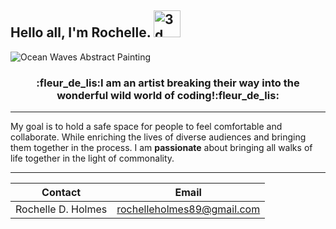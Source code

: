 ## Hello all, I'm Rochelle. <img src="https://media.giphy.com/media/LkrUe3pnMP9kFbaLNC/giphy.gif" alt="3d Merkaba Spinning" width="43" height="43">

![Ocean Waves Abstract Painting](waves.jpg)

<div align="center"><h3>:fleur_de_lis:I am an artist breaking their way into the wonderful wild world of coding!:fleur_de_lis:</h3></div>

---
My goal is to hold a safe space for people to feel comfortable and collaborate. While enriching the lives of diverse audiences and bringing them together in the process. I am **passionate** about bringing all walks of life together in the light of commonality.

---
| Contact | Email |
| :---: |:---:|
| Rochelle D. Holmes | rochelleholmes89@gmail.com |









<!--
**RDHolmes89/RDHolmes89** is a ✨ _special_ ✨ repository because its `README.md` (this file) appears on your GitHub profile.

Here are some ideas to get you started:

- 🔭 I’m currently working on ...
- 🌱 I’m currently learning ...
- 👯 I’m looking to collaborate on ...
- 🤔 I’m looking for help with ...
- 💬 Ask me about ...
- 📫 How to reach me: ...
- 😄 Pronouns: ...
- ⚡ Fun fact: ...
-->
